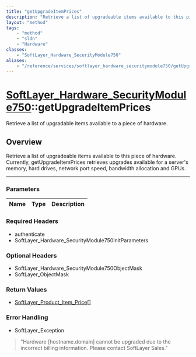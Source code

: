 ```yaml
---
title: "getUpgradeItemPrices"
description: "Retrieve a list of upgradeable items available to this piece of hardware. Currently, getUpgradeItemPrices retrieves upgr... "
layout: "method"
tags:
    - "method"
    - "sldn"
    - "Hardware"
classes:
    - "SoftLayer_Hardware_SecurityModule750"
aliases:
    - "/reference/services/softlayer_hardware_securitymodule750/getUpgradeItemPrices"
---
```

# [SoftLayer_Hardware_SecurityModule750](/reference/services/SoftLayer_Hardware_SecurityModule750)::getUpgradeItemPrices

Retrieve a list of upgradable items available to a piece of hardware.


## Overview 
Retrieve a list of upgradeable items available to this piece of hardware. Currently, getUpgradeItemPrices retrieves upgrades available for a server's memory, hard drives, network port speed, bandwidth allocation and GPUs. 

-----

### Parameters 
|Name | Type | Description |
| --- | --- | --- |


### Required Headers
* authenticate
* SoftLayer_Hardware_SecurityModule750InitParameters


### Optional Headers
* SoftLayer_Hardware_SecurityModule750ObjectMask
* SoftLayer_ObjectMask

### Return Values
* <a href='/reference/datatypes/SoftLayer_Product_Item_Price'>SoftLayer_Product_Item_Price[] </a>



### Error Handling

* SoftLayer_Exception 

> "Hardware [hostname.domain] cannot be upgraded due to the incorrect billing information. Please contact SoftLayer Sales." 



